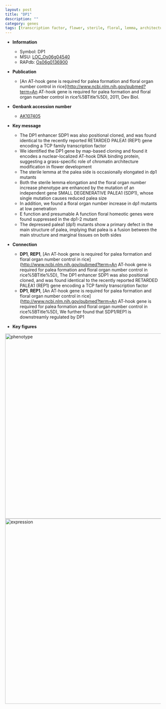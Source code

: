 ```yaml
---
layout: post
title: "DP1"
description: ""
category: genes
tags: [transcription factor, flower, sterile, floral, lemma, architecture, palea, floral organ number]
---
```


* **Information**  
    + Symbol: DP1  
    + MSU: [LOC_Os06g04540](http://rice.plantbiology.msu.edu/cgi-bin/ORF_infopage.cgi?orf=LOC_Os06g04540)  
    + RAPdb: [Os06g0136900](http://rapdb.dna.affrc.go.jp/viewer/gbrowse_details/irgsp1?name=Os06g0136900)  

* **Publication**  
    + [An AT-hook gene is required for palea formation and floral organ number control in rice](http://www.ncbi.nlm.nih.gov/pubmed?term=An AT-hook gene is required for palea formation and floral organ number control in rice%5BTitle%5D), 2011, Dev Biol.

* **Genbank accession number**  
    + [AK107405](http://www.ncbi.nlm.nih.gov/nuccore/AK107405)

* **Key message**  
    + The DP1 enhancer SDP1 was also positional cloned, and was found identical to the recently reported RETARDED PALEA1 (REP1) gene encoding a TCP family transcription factor
    + We identified the DP1 gene by map-based cloning and found it encodes a nuclear-localized AT-hook DNA binding protein, suggesting a grass-specific role of chromatin architecture modification in flower development
    + The sterile lemma at the palea side is occasionally elongated in dp1 mutants
    + Both the sterile lemma elongation and the floral organ number increase phenotype are enhanced by the mutation of an independent gene SMALL DEGENERATIVE PALEA1 (SDP1), whose single mutation causes reduced palea size
    + In addition, we found a floral organ number increase in dp1 mutants at low penetration
    + E function and presumable A function floral homeotic genes were found suppressed in the dp1-2 mutant
    + The depressed palea1 (dp1) mutants show a primary defect in the main structure of palea, implying that palea is a fusion between the main structure and marginal tissues on both sides

* **Connection**  
    + __DP1__, __REP1__, [An AT-hook gene is required for palea formation and floral organ number control in rice](http://www.ncbi.nlm.nih.gov/pubmed?term=An AT-hook gene is required for palea formation and floral organ number control in rice%5BTitle%5D), The DP1 enhancer SDP1 was also positional cloned, and was found identical to the recently reported RETARDED PALEA1 (REP1) gene encoding a TCP family transcription factor
    + __DP1__, __REP1__, [An AT-hook gene is required for palea formation and floral organ number control in rice](http://www.ncbi.nlm.nih.gov/pubmed?term=An AT-hook gene is required for palea formation and floral organ number control in rice%5BTitle%5D), We further found that SDP1/REP1 is downstreamly regulated by DP1

* **Key figures**  
<img src="http://funRiceGenes.github.io/images/DP1.pheno.png" alt="phenotype"  style="width: 600px;"/>

<img src="http://funRiceGenes.github.io/images/DP1.exp.png" alt="expression"  style="width: 600px;"/>


